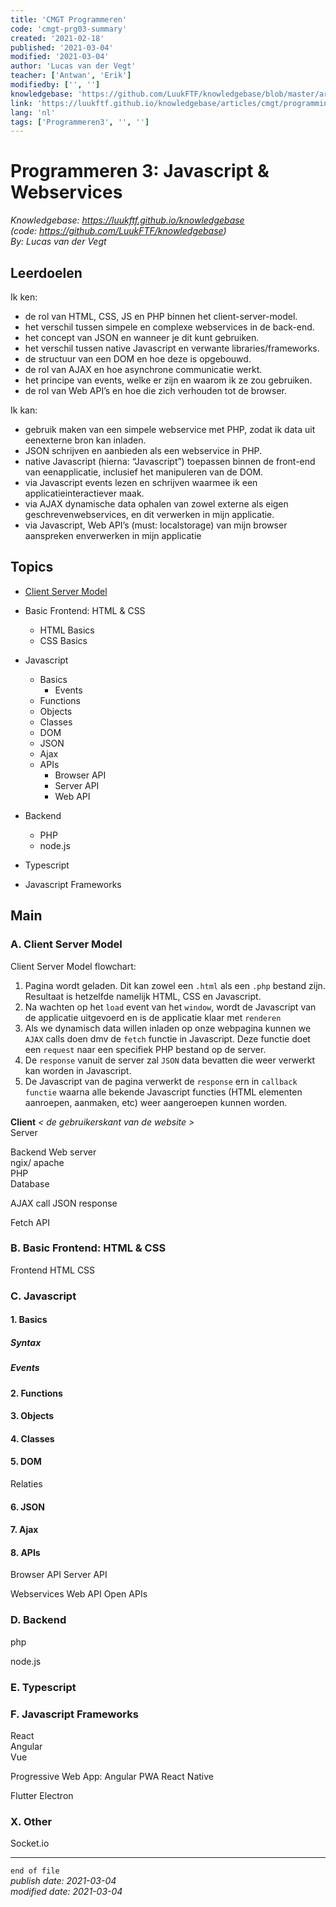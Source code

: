 ```yaml
---
title: 'CMGT Programmeren'
code: 'cmgt-prg03-summary'
created: '2021-02-18'
published: '2021-03-04'
modified: '2021-03-04'
author: 'Lucas van der Vegt'
teacher: ['Antwan', 'Erik']
modifiedby: ['', '']
knowledgebase: 'https://github.com/LuukFTF/knowledgebase/blob/master/articles/cmgt/programming/cmgt-prg03-summary.md'
link: 'https://luukftf.github.io/knowledgebase/articles/cmgt/programming/cmgt-prg03-summary.html'
lang: 'nl'
tags: ['Programmeren3', '', '']
---
```


# Programmeren 3: Javascript & Webservices

*Knowledgebase: https://luukftf.github.io/knowledgebase*  
*(code: https://github.com/LuukFTF/knowledgebase)*  
*By: Lucas van der Vegt*
<!-- Editted by: NAME, NAME, NAME -->


## Leerdoelen

Ik ken:  
- de rol van HTML, CSS, JS en PHP binnen het client-server-model.
- het verschil tussen simpele en complexe webservices in de back-end.
- het concept van JSON en wanneer je dit kunt gebruiken.
- het verschil tussen native Javascript en verwante libraries/frameworks.
- de structuur van een DOM en hoe deze is opgebouwd.
- de rol van AJAX en hoe asynchrone communicatie werkt.
- het principe van events, welke er zijn en waarom ik ze zou gebruiken.
- de rol van Web API’s en hoe die zich verhouden tot de browser.  

Ik kan:  
- gebruik maken van een simpele webservice met PHP, zodat ik data uit eenexterne bron kan inladen.
- JSON schrijven en aanbieden als een webservice in PHP.
- native Javascript (hierna: “Javascript”) toepassen binnen de front-end van eenapplicatie, inclusief het manipuleren van de DOM.
- via Javascript events lezen en schrijven waarmee ik een applicatieinteractiever maak.
- via AJAX dynamische data ophalen van zowel externe als eigen geschrevenwebservices, en dit verwerken in mijn applicatie.
- via Javascript, Web API’s (must: localstorage) van mijn browser aanspreken enverwerken in mijn applicatie

## Topics

- [Client Server Model](#a-client-server-model)

- Basic Frontend: HTML & CSS
    - HTML Basics
    - CSS Basics

- Javascript
    - Basics
        - Events
    - Functions
    - Objects
    - Classes
    - DOM
    - JSON
    - Ajax
    - APIs
        - Browser API
        - Server API
        - Web API

- Backend
    - PHP
    - node.js

- Typescript

- Javascript Frameworks

## Main

### A. Client Server Model

Client Server Model flowchart:
1. Pagina wordt geladen. Dit kan zowel een `.html` als een `.php` bestand zijn. Resultaat is hetzelfde namelijk HTML, CSS en Javascript.
2. Na wachten op het `load` event van het `window`, wordt de Javascript van de applicatie uitgevoerd en is de applicatie klaar met `renderen`
3. Als we dynamisch data willen inladen op onze webpagina kunnen we `AJAX` calls doen dmv de `fetch` functie in Javascript. Deze functie doet een `request` naar een specifiek PHP bestand op de server.
4. De `response` vanuit de server zal `JSON` data bevatten die weer verwerkt kan worden in Javascript.
5. De Javascript van de pagina verwerkt de `response` ern in `callback functie` waarna alle bekende Javascript functies (HTML elementen aanroepen, aanmaken, etc) weer aangeroepen kunnen worden.

**Client** *< de gebruikerskant van de website >*  
Server

Backend
Web server  
ngix/ apache  
PHP  
Database  

AJAX call
JSON response  

Fetch API

### B. Basic Frontend: HTML & CSS

Frontend
HTML 
CSS  

### C. Javascript

#### 1. Basics

##### Syntax

##### Events

#### 2. Functions
#### 3. Objects
#### 4. Classes
#### 5. DOM

Relaties

#### 6. JSON
#### 7. Ajax
#### 8. APIs
Browser API
Server API

Webservices 
Web API
Open APIs


### D. Backend

php

node.js

### E. Typescript

### F. Javascript Frameworks

React  
Angular  
Vue    

Progressive Web App:
Angular PWA
React Native

Flutter
Electron  

### X. Other

Socket.io  


---
`end of file`  
*publish date: 2021-03-04*  
*modified date: 2021-03-04*  
  
<!-- LINKS -->
[google]: https://www.google.com  